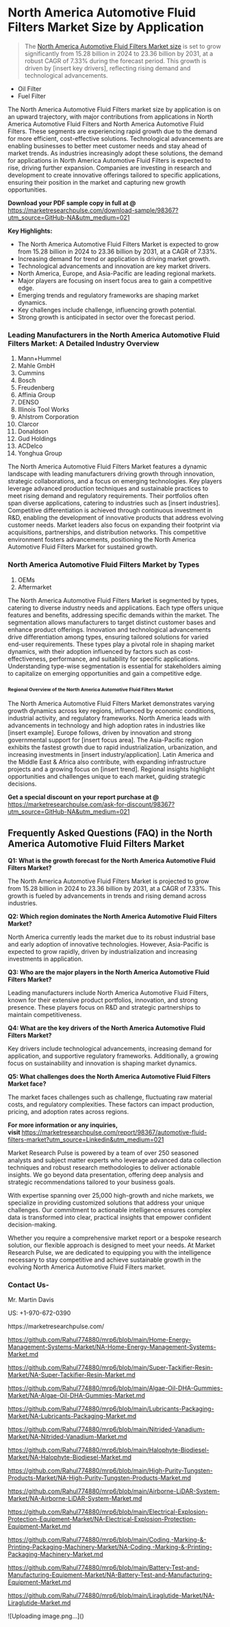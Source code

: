 <h1>North America Automotive Fluid Filters Market&nbsp;Size by Application</h1><blockquote><p>The <a href="https://marketresearchpulse.com/download-sample/98367?utm_source=GitHub-NA&amp;utm_medium=021">North America Automotive Fluid Filters Market size</a> is set to grow significantly from 15.28 billion in 2024 to 23.36 billion by 2031, at a robust CAGR of 7.33% during the forecast period. This growth is driven by [insert key drivers], reflecting rising demand and technological advancements.</p></blockquote><ul><li>Oil Filter<li> Fuel Filter</li></ul><p>The North America Automotive Fluid Filters market size by application is on an upward trajectory, with major contributions from applications in North America Automotive Fluid Filters and North America Automotive Fluid Filters. These segments are experiencing rapid growth due to the demand for more efficient, cost-effective solutions. Technological advancements are enabling businesses to better meet customer needs and stay ahead of market trends. As industries increasingly adopt these solutions, the demand for applications in North America Automotive Fluid Filters is expected to rise, driving further expansion. Companies are investing in research and development to create innovative offerings tailored to specific applications, ensuring their position in the market and capturing new growth opportunities.</p><p><strong>Download your PDF sample copy in full at @ </strong><a href="https://marketresearchpulse.com/download-sample/98367?utm_source=GitHub-NA&amp;utm_medium=021">https://marketresearchpulse.com/download-sample/98367?utm_source=GitHub-NA&amp;utm_medium=021</a></p><p><strong>Key Highlights: </strong></p><ul><li>The North America Automotive Fluid Filters Market is expected to grow from 15.28 billion in 2024 to 23.36 billion by 2031, at a CAGR of 7.33%.</li><li>Increasing demand for trend or application is driving market growth.</li><li>Technological advancements and innovation are key market drivers.</li><li>North America, Europe, and Asia-Pacific are leading regional markets.</li><li>Major players are focusing on insert focus area to gain a competitive edge.</li><li>Emerging trends and regulatory frameworks are shaping market dynamics.</li><li>Key challenges include challenge, influencing growth potential.</li><li>Strong growth is anticipated in sector over the forecast period.</li></ul><h3>Leading Manufacturers in the North America Automotive Fluid Filters Market: A Detailed Industry Overview</h3><ol><li>Mann+Hummel</li><li>Mahle GmbH</li><li>Cummins</li><li>Bosch</li><li>Freudenberg</li><li>Affinia Group</li><li>DENSO</li><li>Illinois Tool Works</li><li>Ahlstrom Corporation</li><li>Clarcor</li><li>Donaldson</li><li>Gud Holdings</li><li>ACDelco</li><li>Yonghua Group</li></ol><div class="flex max-w-full flex-col flex-grow"><div class="min-h-8 text-message flex w-full flex-col items-end gap-2 whitespace-normal break-words [.text-message+&amp;]:mt-5" dir="auto" data-message-author-role="assistant" data-message-id="fd8432e4-4910-450d-b182-61b7bfb0a01f" data-message-model-slug="gpt-4o"><div class="flex w-full flex-col gap-1 empty:hidden first:pt-[3px]"><div class="markdown prose w-full break-words dark:prose-invert light"><p>The North America Automotive Fluid Filters Market features a dynamic landscape with leading manufacturers driving growth through innovation, strategic collaborations, and a focus on emerging technologies. Key players leverage advanced production techniques and sustainable practices to meet rising demand and regulatory requirements. Their portfolios often span diverse applications, catering to industries such as [insert industries]. Competitive differentiation is achieved through continuous investment in R&amp;D, enabling the development of innovative products that address evolving customer needs. Market leaders also focus on expanding their footprint via acquisitions, partnerships, and distribution networks. This competitive environment fosters advancements, positioning the North America Automotive Fluid Filters Market for sustained growth.</p></div></div></div></div><h3>North America Automotive Fluid Filters Market by Types</h3><ol><li>OEMs<li> Aftermarket</li></ol><div class="flex max-w-full flex-col flex-grow"><div class="min-h-8 text-message flex w-full flex-col items-end gap-2 whitespace-normal break-words [.text-message+&amp;]:mt-5" dir="auto" data-message-author-role="assistant" data-message-id="084470be-0bb7-4664-bddf-5156b4f41249" data-message-model-slug="gpt-4o-mini"><div class="flex w-full flex-col gap-1 empty:hidden first:pt-[3px]"><div class="markdown prose w-full break-words dark:prose-invert light"><p>The North America Automotive Fluid Filters Market is segmented by types, catering to diverse industry needs and applications. Each type offers unique features and benefits, addressing specific demands within the market. The segmentation allows manufacturers to target distinct customer bases and enhance product offerings. Innovation and technological advancements drive differentiation among types, ensuring tailored solutions for varied end-user requirements. These types play a pivotal role in shaping market dynamics, with their adoption influenced by factors such as cost-effectiveness, performance, and suitability for specific applications. Understanding type-wise segmentation is essential for stakeholders aiming to capitalize on emerging opportunities and gain a competitive edge.</p></div></div></div></div><h3><span style="font-size: 11px;">Regional Overview of the North America Automotive Fluid Filters Market</span></h3><div class="flex max-w-full flex-col flex-grow"><div class="min-h-8 text-message flex w-full flex-col items-end gap-2 whitespace-normal break-words [.text-message+&amp;]:mt-5" dir="auto" data-message-author-role="assistant" data-message-id="e9038762-ce64-4e30-91c9-9bd413514231" data-message-model-slug="gpt-4o-mini"><div class="flex w-full flex-col gap-1 empty:hidden first:pt-[3px]"><div class="markdown prose w-full break-words dark:prose-invert light"><p>The North America Automotive Fluid Filters Market demonstrates varying growth dynamics across key regions, influenced by economic conditions, industrial activity, and regulatory frameworks. North America leads with advancements in technology and high adoption rates in industries like [insert example]. Europe follows, driven by innovation and strong governmental support for [insert focus area]. The Asia-Pacific region exhibits the fastest growth due to rapid industrialization, urbanization, and increasing investments in [insert industry/application]. Latin America and the Middle East &amp; Africa also contribute, with expanding infrastructure projects and a growing focus on [insert trend]. Regional insights highlight opportunities and challenges unique to each market, guiding strategic decisions.</p></div></div></div></div><p><strong>Get a special discount on your report purchase at @ </strong><a href="https://marketresearchpulse.com/ask-for-discount/98367?utm_source=GitHub-NA&amp;utm_medium=021">https://marketresearchpulse.com/ask-for-discount/98367?utm_source=GitHub-NA&amp;utm_medium=021</a></p><h2>Frequently Asked Questions (FAQ) in the North America Automotive Fluid Filters Market</h2><p><strong>Q1: What is the growth forecast for the North America Automotive Fluid Filters Market?</strong></p><p>The North America Automotive Fluid Filters Market is projected to grow from 15.28 billion in 2024 to 23.36 billion by 2031, at a CAGR of 7.33%. This growth is fueled by advancements in trends and rising demand across industries.</p><p><strong>Q2: Which region dominates the North America Automotive Fluid Filters Market?</strong></p><p>North America currently leads the market due to its robust industrial base and early adoption of innovative technologies. However, Asia-Pacific is expected to grow rapidly, driven by industrialization and increasing investments in application.</p><p><strong>Q3: Who are the major players in the North America Automotive Fluid Filters Market?</strong></p><p>Leading manufacturers include North America Automotive Fluid Filters, known for their extensive product portfolios, innovation, and strong presence. These players focus on R&amp;D and strategic partnerships to maintain competitiveness.</p><p><strong>Q4: What are the key drivers of the North America Automotive Fluid Filters Market?</strong></p><p>Key drivers include technological advancements, increasing demand for application, and supportive regulatory frameworks. Additionally, a growing focus on sustainability and innovation is shaping market dynamics.</p><p><strong>Q5: What challenges does the North America Automotive Fluid Filters Market face?</strong></p><p>The market faces challenges such as challenge, fluctuating raw material costs, and regulatory complexities. These factors can impact production, pricing, and adoption rates across regions.</p><p><strong>For more information or any inquiries, visit&nbsp;</strong><a href="https://marketresearchpulse.com/report/98367/automotive-fluid-filters-market?utm_source=Linkedin&utm_medium=021">https://marketresearchpulse.com/report/98367/automotive-fluid-filters-market?utm_source=Linkedin&utm_medium=021</a></p><p>Market Research Pulse is powered by a team of over 250 seasoned analysts and subject matter experts who leverage advanced data collection techniques and robust research methodologies to deliver actionable insights. We go beyond data presentation, offering deep analysis and strategic recommendations tailored to your business goals.</p><p>With expertise spanning over 25,000 high-growth and niche markets, we specialize in providing customized solutions that address your unique challenges. Our commitment to actionable intelligence ensures complex data is transformed into clear, practical insights that empower confident decision-making.</p><p>Whether you require a comprehensive market report or a bespoke research solution, our flexible approach is designed to meet your needs. At Market Research Pulse, we are dedicated to equipping you with the intelligence necessary to stay competitive and achieve sustainable growth in the evolving North America Automotive Fluid Filters market.</p><h3><strong>Contact Us-</strong></h3><p>Mr. Martin Davis</p><p>US: +1-970-672-0390</p><p>https://marketresearchpulse.com/</p><p><a href="https://github.com/Rahul774880/mrp6/blob/main/Home-Energy-Management-Systems-Market/NA-Home-Energy-Management-Systems-Market.md">https://github.com/Rahul774880/mrp6/blob/main/Home-Energy-Management-Systems-Market/NA-Home-Energy-Management-Systems-Market.md</a></p><p><a href="https://github.com/Rahul774880/mrp6/blob/main/Super-Tackifier-Resin-Market/NA-Super-Tackifier-Resin-Market.md">https://github.com/Rahul774880/mrp6/blob/main/Super-Tackifier-Resin-Market/NA-Super-Tackifier-Resin-Market.md</a></p><p><a href="https://github.com/Rahul774880/mrp6/blob/main/Algae-Oil-DHA-Gummies-Market/NA-Algae-Oil-DHA-Gummies-Market.md">https://github.com/Rahul774880/mrp6/blob/main/Algae-Oil-DHA-Gummies-Market/NA-Algae-Oil-DHA-Gummies-Market.md</a></p><p><a href="https://github.com/Rahul774880/mrp6/blob/main/Lubricants-Packaging-Market/NA-Lubricants-Packaging-Market.md">https://github.com/Rahul774880/mrp6/blob/main/Lubricants-Packaging-Market/NA-Lubricants-Packaging-Market.md</a></p><p><a href="https://github.com/Rahul774880/mrp6/blob/main/Nitrided-Vanadium-Market/NA-Nitrided-Vanadium-Market.md">https://github.com/Rahul774880/mrp6/blob/main/Nitrided-Vanadium-Market/NA-Nitrided-Vanadium-Market.md</a></p><p><a href="https://github.com/Rahul774880/mrp6/blob/main/Halophyte-Biodiesel-Market/NA-Halophyte-Biodiesel-Market.md">https://github.com/Rahul774880/mrp6/blob/main/Halophyte-Biodiesel-Market/NA-Halophyte-Biodiesel-Market.md</a></p><p><a href="https://github.com/Rahul774880/mrp6/blob/main/High-Purity-Tungsten-Products-Market/NA-High-Purity-Tungsten-Products-Market.md">https://github.com/Rahul774880/mrp6/blob/main/High-Purity-Tungsten-Products-Market/NA-High-Purity-Tungsten-Products-Market.md</a></p><p><a href="https://github.com/Rahul774880/mrp6/blob/main/Airborne-LiDAR-System-Market/NA-Airborne-LiDAR-System-Market.md">https://github.com/Rahul774880/mrp6/blob/main/Airborne-LiDAR-System-Market/NA-Airborne-LiDAR-System-Market.md</a></p><p><a href="https://github.com/Rahul774880/mrp6/blob/main/Electrical-Explosion-Protection-Equipment-Market/NA-Electrical-Explosion-Protection-Equipment-Market.md">https://github.com/Rahul774880/mrp6/blob/main/Electrical-Explosion-Protection-Equipment-Market/NA-Electrical-Explosion-Protection-Equipment-Market.md</a></p><p><a href="https://github.com/Rahul774880/mrp6/blob/main/Coding,-Marking-&-Printing-Packaging-Machinery-Market/NA-Coding,-Marking-&-Printing-Packaging-Machinery-Market.md">https://github.com/Rahul774880/mrp6/blob/main/Coding,-Marking-&-Printing-Packaging-Machinery-Market/NA-Coding,-Marking-&-Printing-Packaging-Machinery-Market.md</a></p><p><a href="https://github.com/Rahul774880/mrp6/blob/main/Battery-Test-and-Manufacturing-Equipment-Market/NA-Battery-Test-and-Manufacturing-Equipment-Market.md">https://github.com/Rahul774880/mrp6/blob/main/Battery-Test-and-Manufacturing-Equipment-Market/NA-Battery-Test-and-Manufacturing-Equipment-Market.md</a></p><p><a href="https://github.com/Rahul774880/mrp6/blob/main/Liraglutide-Market/NA-Liraglutide-Market.md">https://github.com/Rahul774880/mrp6/blob/main/Liraglutide-Market/NA-Liraglutide-Market.md</a></p>
![Uploading image.png…]()
